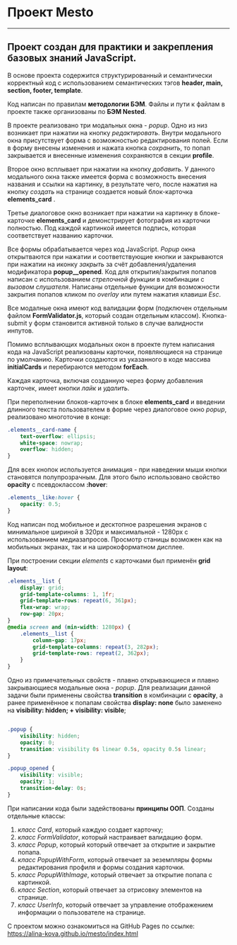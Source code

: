 # Проект Mesto
------------------------------------------------------------
## Проект создан для практики и закрепления базовых знаний JavaScript.
 
 В основе проекта содержится структурированный и семантически корректный код с использованием семантических тэгов **header, main, section, footer, template**.

 Код написан по правилам **методологии БЭМ**. Файлы и пути к файлам в проекте также организованы по **БЭМ Nested**.

 В проекте реализовано три модальных окна - *popup*. Одно из низ возникает при нажатии на кнопку *редактировать*.  Внутри модального окна присутствует форма с возможностью редактирования полей. Если в форму внесены изменения и нажата кнопка *сохранить*, то попап закрывается и внесенные изменения сохраняются в секции **profile**. 
 
 Второе окно всплывает при нажатии на кнопку *добавить*. У данного модального окна также имеется форма с возможность внесения названия и ссылки на картинку, в результате чего, после нажатия на кнопку *создать* на странице создается новый блок-карточка **elements_card** .
 
 Третье диалоговое окно возникает при нажатии на картинку в блоке-карточке **elements_card**  и демонстрирует фотография из карточки полностью. Под каждой картинкой имеется подпись, которая соответствует названию карточки. 
 
 Все формы обрабатывается через код JavaScript. *Popup* окна открытваются при нажатии и соответствующие кнопки и закрываются при нажатии на иконку *закрыть* за счёт добавления/удаления модификатора **popup__opened**. Код для открытия/закрытия попапов написан с использованием *стрелочной функции* в комбинации с *вызовом слушателя*. Написаны отдельные функции для возможности закрытия попапов кликом по *overlay* или путем нажатия клавиши *Esc*.
 
 Все модалные окна имеют код валидации форм (подключен отдельным файлом **FormValidator.js**, который создан отдельным классом). Кнопка-submit у форм становится активной только в случае валидности инпутов.
 
 Помимо всплывающих модальных окон в проекте путем написания кода на JavaScript реализованы карточки, появляющиеся на странице по умолчанию. Карточки создаются из указанного в коде массива **initialCards** и перебираются методом **forEach**. 
 
 Каждая карточка, включая созданную через форму добавления карточек, имеет кнопки *лайк* и *удалить*.
 
 
 При переполнении блоков-карточек в блоке **elements_card** и введении длинного текста пользователем в форме через диалоговое окно *popup*, реализовано многоточие в конце:

```css
.elements__card-name {
    text-overflow: ellipsis;
    white-space: nowrap;
    overflow: hidden;
}
```  


Для всех кнопок используется анимация - при наведении мыши кнопки становятся полупрозрачным. Для этого было использовано  свойство **opacity** c псевдоклассом **:hover**: 

```css
.elements__like:hover {
    opacity: 0.5;
}
``` 

Код написан под мобильное и десктопное разрешения экранов с минимальное шириной в 320px и максимальной - 1280px с использованием медиазапросов. Просмотр станицы возможен как на мобильных экранах, так и на широкоформатном дисплее. 

При построении секции *elements* c карточками был применён **grid layout**:

```css
.elements__list {
    display: grid;
    grid-template-columns: 1, 1fr;
    grid-template-rows: repeat(6, 361px);
    flex-wrap: wrap;
    row-gap: 20px;
}
@media screen and (min-width: 1280px) {
    .elements__list {
        column-gap: 17px;
        grid-template-columns: repeat(3, 282px);
        grid-template-rows: repeat(2, 362px);
    }
}
``` 

Одно из примечательных свойств - плавно открывающиеся и плавно закрывающиеся модальные окна - *popup*.
Для реализации данной задачи были применены свойства  **transition** в комбинации с  **opacity**, а ранее применённое к попапам свойства  **display: none** было заменено на  **visibility: hidden; + visibility: visible**;


```css

.popup {
    visibility: hidden;
    opacity: 0;
    transition: visibility 0s linear 0.5s, opacity 0.5s linear;
}

.popup_opened {
    visibility: visible;
    opacity: 1;
    transition-delay: 0s;
}
``` 

При написании кода были задействованы **принципы ООП**. Созданы отдельные классы:
1. *класс Card*, который каждую создает карточку;
2. *класс FormValidator*, который настраивает валидацию форм.
2. *класс Popup*, который который отвечает за открытие и закрытие попапа.
2. *класс PopupWithForm*, который отвечает за эеземпляры формы редактирования профиля и формы создания карточки.
2. *класс PopupWithImage*, который отвечает за открытие попапа с картинкой.
2. *класс Section*, который отвечает за отрисовку элементов на странице.
2. *класс UserInfo*, который отвечает за управление отображением информации о пользователе на странице.

С проектом можно ознакомиться на GitHub Pages по ссылке: https://alina-kova.github.io/mesto/index.html
